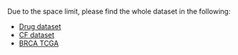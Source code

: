 Due to the space limit, please find the whole dataset in the following:

- [Drug dataset](https://drive.google.com/drive/folders/1fx8TDxBy4gEke-mjTsmiNo87HowHBke6?usp=sharing)
- [CF dataset](https://drive.google.com/drive/folders/1OfSpa9VXFc4Q1Pwtw54bocFQjON0wLvQ?usp=sharing)
- [BRCA TCGA](https://drive.google.com/drive/folders/1GJYGmny1VBrn4npIMc3VLEGtaekYZCzz?usp=sharing)
